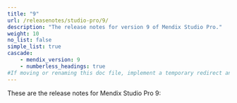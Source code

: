 ```yaml
---
title: "9"
url: /releasenotes/studio-pro/9/
description: "The release notes for version 9 of Mendix Studio Pro."
weight: 10
no_list: false
simple_list: true
cascade:
    - mendix_version: 9
    - numberless_headings: true
#If moving or renaming this doc file, implement a temporary redirect and let the respective team know they should update the URL in the product. See Mapping to Products for more details.
---
```


These are the release notes for Mendix Studio Pro 9:
